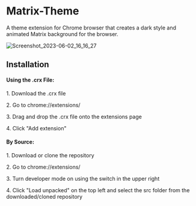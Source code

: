 # Matrix-Theme
A theme extension for Chrome browser that creates a dark style and animated Matrix background for the browser.

![Screenshot_2023-06-02_16_16_27](https://github.com/emnatkins/Matrix-Theme/assets/102804483/de53c75d-ecf0-4125-ae61-683a9f03cecd)


## Installation

#### Using the .crx File:
1\. Download the .crx file

2\. Go to chrome://extensions/

3\. Drag and drop the .crx file onto the extensions page

4\. Click "Add extension"

#### By Source:
1\. Download or clone the repository

2\. Go to chrome://extensions/

3\. Turn developer mode on using the switch in the upper right

4\. Click "Load unpacked" on the top left and select the src folder from the downloaded/cloned repository
